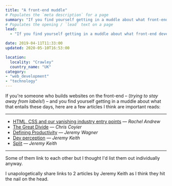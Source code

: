 ```yaml
---
title: "A front-end muddle"
# Populates the `meta description` for a page
summary: "If you find yourself getting in a muddle about what front-end development entails these days."
# Populates the opening / `lead` text on a page
lead:
  - "If you find yourself getting in a muddle about what front-end development entails these days."

date: 2019-04-11T11:33:00
updated: 2020-05-10T16:53:00

location:
  locality: "Crawley"
  country_name: "UK"
category:
- "web_development"
- "technology"
---
```


If you're someone who builds websites on the front-end – (*trying to stay away from labels!*) – and you find yourself getting in a muddle about what that entails these days, here are a few articles I think are important reads:

---

* [HTML, CSS and our vanishing industry entry points][1] — *Rachel Andrew*
* [The Great Divide][2] — *Chris Coyier*
* [Defining Productivity][3] — *Jeremy Wagner*
* [Dev perception][4] — *Jeremy Keith*
* [Split][5] — *Jeremy Keith*

---

Some of them link to each other but I thought I'd list them out individually anyway.

I unapologetically share links to 2 articles by Jeremy Keith as I think they hit the nail on the head.

[1]: https://rachelandrew.co.uk/archives/2019/01/30/html-css-and-our-vanishing-industry-entry-points/
[2]: https://css-tricks.com/the-great-divide/
[3]: https://jeremy.codes/blog/defining-productivity/
[4]: https://adactio.com/journal/15011
[5]: https://adactio.com/journal/15050
